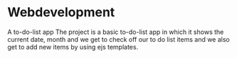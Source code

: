 # Webdevelopment
A to-do-list app
The project is a basic to-do-list app in which it shows the current date, month and we get to check off our to do list items and we also get to add new items by using ejs templates.
